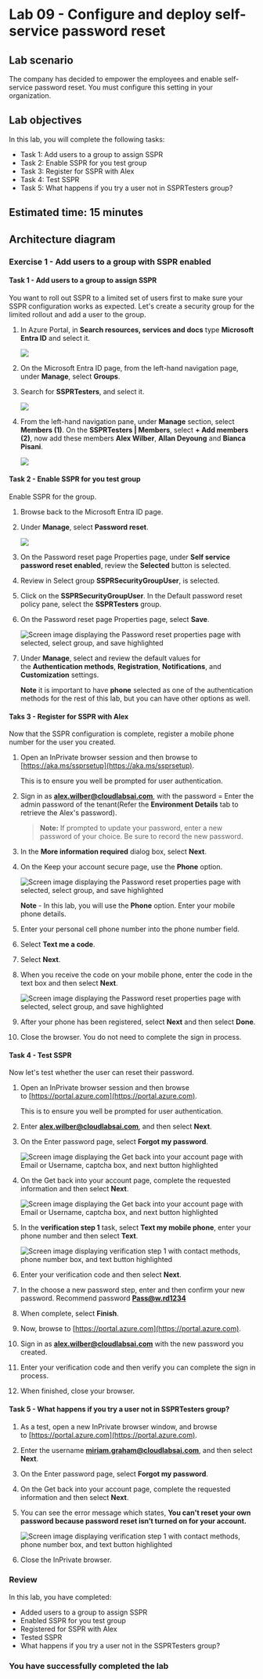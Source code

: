 # Lab 09 - Configure and deploy self-service password reset

## Lab scenario
The company has decided to empower the employees and enable self-service password reset. You must configure this setting in your organization.

## Lab objectives
In this lab, you will complete the following tasks:

+ Task 1: Add users to a group to assign SSPR
+ Task 2: Enable SSPR for you test group
+ Task 3: Register for SSPR with Alex
+ Task 4: Test SSPR
+ Task 5: What happens if you try a user not in SSPRTesters group?

## Estimated time: 15 minutes

## Architecture diagram

### Exercise 1 - Add users to a group with SSPR enabled

#### Task 1 - Add users to a group to assign SSPR

You want to roll out SSPR to a limited set of users first to make sure your SSPR configuration works as expected. Let's create a security group for the limited rollout and add a user to the group.

1. In Azure Portal, in **Search resources, services and docs** type **Microsoft Entra ID** and select it.

    ![](./media/EntraID(1).png)

1. On the Microsoft Entra ID page, from the left-hand navigation page, under **Manage**, select **Groups**.

1. Search for **SSPRTesters**, and select it.

    ![](./media/groups(1).png)

1. From the left-hand navigation pane, under **Manage** section, select **Members (1)**. On the **SSPRTesters | Members**, select **+ Add members (2)**, now add these members **Alex Wilber**, **Allan Deyoung** and **Bianca Pisani**.

    ![](./media/members.png)

#### Task 2 - Enable SSPR for you test group

Enable SSPR for the group.

1. Browse back to the Microsoft Entra ID page.

1. Under **Manage**, select **Password reset**.

    ![](./media/password-reset.png)

1. On the Password reset page Properties page, under **Self service password reset enabled**, review the **Selected** button is selected.

1. Review in Select group **SSPRSecurityGroupUser**, is selected.

1. Click on the **SSPRSecurityGroupUser**. In the Default password reset policy pane, select the **SSPRTesters** group.

1. On the Password reset page Properties page, select **Save**.

    ![Screen image displaying the Password reset properties page with selected, select group, and save highlighted](./media/SSPR-save.png)

1. Under **Manage**, select and review the default values for the **Authentication methods**, **Registration**, **Notifications**, and **Customization** settings.

    **Note** it is important to have **phone** selected as one of the authentication methods for the rest of this lab, but you can have other options as well.

#### Taks 3 - Register for SSPR with Alex

Now that the SSPR configuration is complete, register a mobile phone number for the user you created.

1. Open an InPrivate browser session and then browse to [https://aka.ms/ssprsetup](https://aka.ms/ssprsetup).

    This is to ensure you well be prompted for user authentication.

1. Sign in as **alex.wilber@cloudlabsai.com**, with the password = Enter the admin password of the tenant(Refer the **Environment Details** tab to retrieve the Alex's password).

    >**Note:** If prompted to update your password, enter a new password of your choice. Be sure to record the new password.

1. In the **More information required** dialog box, select **Next**.

1. On the Keep your account secure page, use the **Phone** option.

    ![Screen image displaying the Password reset properties page with selected, select group, and save highlighted](./media/lp2.png)

    **Note** - In this lab, you will use the **Phone** option. Enter your mobile phone details.

1. Enter your personal cell phone number into the phone number field.

1. Select **Text me a code**.

1. Select **Next**.

1. When you receive the code on your mobile phone, enter the code in the text box and then select **Next**.

    ![Screen image displaying the Password reset properties page with selected, select group, and save highlighted](./media/phonenumber.png)

1. After your phone has been registered, select **Next** and then select **Done**.

1. Close the browser. You do not need to complete the sign in process.

#### Task 4 - Test SSPR

Now let's test whether the user can reset their password.

1. Open an InPrivate browser session and then browse to [https://portal.azure.com](https://portal.azure.com).

    This is to ensure you well be prompted for user authentication.

1. Enter **alex.wilber@cloudlabsai.com**, and then select **Next**.

1. On the Enter password page, select **Forgot my password**.

    ![Screen image displaying the Get back into your account page with Email or Username, captcha box, and next button highlighted](./media/passwordreset.png)

1. On the Get back into your account page, complete the requested information and then select **Next**.

    ![Screen image displaying the Get back into your account page with Email or Username, captcha box, and next button highlighted](./media/getback.png)

1. In the **verification step 1** task, select **Text my mobile phone**, enter your phone number and then select **Text**.

    ![Screen image displaying verification step 1 with contact methods, phone number box, and text button highlighted](./media/Text1.png)

1. Enter your verification code and then select **Next**.

1. In the choose a new password step, enter and then confirm your new password. Recommend password **Pass@w.rd1234**

1. When complete, select **Finish**.

1. Now, browse to [https://portal.azure.com](https://portal.azure.com).

1. Sign in as **alex.wilber@cloudlabsai.com** with the new password you created.

10. Enter your verification code and then verify you can complete the sign in process.

11. When finished, close your browser.

#### Task 5 - What happens if you try a user not in SSPRTesters group?

1. As a test, open a new InPrivate browser window, and browse to [https://portal.azure.com](https://portal.azure.com).

1. Enter the username **miriam.graham@cloudlabsai.com**, and then select **Next**.

1. On the Enter password page, select **Forgot my password**.

1. On the Get back into your account page, complete the requested information and then select **Next**.

1. You can see the error message which states, **You can't reset your own password because password reset isn’t turned on for your account.**

    ![Screen image displaying verification step 1 with contact methods, phone number box, and text button highlighted](./media/getbackto.png)

1. Close the InPrivate browser.

### Review
In this lab, you have completed:
- Added users to a group to assign SSPR
- Enabled SSPR for you test group
- Registered for SSPR with Alex
- Tested SSPR
- What happens if you try a user not in the SSPRTesters group?

### You have successfully completed the lab